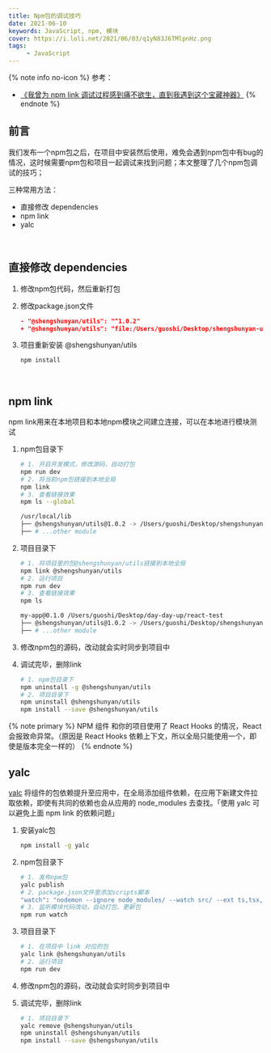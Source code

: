 ```yaml
---
title: Npm包的调试技巧
date: 2021-06-10
keywords: JavaScript, npm, 模块
cover: https://i.loli.net/2021/06/03/q1yN83J6TMlpnHz.png
tags:
     - JavaScript
---
```



{% note info no-icon %}
参考：
 - [《我曾为 npm link 调试过程感到痛不欲生，直到我遇到这个宝藏神器》](https://mp.weixin.qq.com/s/jLAARAXo5sFGp0KagGMxQg)
{% endnote %}

## 前言

我们发布一个npm包之后，在项目中安装然后使用，难免会遇到npm包中有bug的情况，这时候需要npm包和项目一起调试来找到问题；本文整理了几个npm包调试的技巧；

三种常用方法：
 - 直接修改 dependencies
 - npm link
 - yalc

<br/>


## 直接修改 dependencies

1. 修改npm包代码，然后重新打包

2. 修改package.json文件

    ```json
    - "@shengshunyan/utils": "^1.0.2"
    + "@shengshunyan/utils": "file:/Users/guoshi/Desktop/shengshunyan-utils"
    ```

3. 项目重新安装 @shengshunyan/utils

    ```bash
    npm install
    ```

<br/>


## npm link

npm link用来在本地项目和本地npm模块之间建立连接，可以在本地进行模块测试

1. npm包目录下

    ```bash
    # 1. 开启开发模式，修改源码，自动打包
    npm run dev
    # 2. 将当前npm包链接到本地全局
    npm link
    # 3. 查看链接效果
    npm ls --global

    /usr/local/lib
    ├── @shengshunyan/utils@1.0.2 -> /Users/guoshi/Desktop/shengshunyan-utils
    ├── # ...other module
    ```

2. 项目目录下

    ```bash
    # 1. 将项目里的包@shengshunyan/utils链接到本地全局
    npm link @shengshunyan/utils
    # 2. 运行项目
    npm run dev
    # 3. 查看链接效果
    npm ls

    my-app@0.1.0 /Users/guoshi/Desktop/day-day-up/react-test
    ├── @shengshunyan/utils@1.0.2 -> /Users/guoshi/Desktop/shengshunyan-utils
    ├── # ...other module
    ```

3. 修改npm包的源码，改动就会实时同步到项目中

4. 调试完毕，删除link

    ```bash
    # 1. npm包目录下
    npm uninstall -g @shengshunyan/utils 
    # 2. 项目目录下
    npm uninstall @shengshunyan/utils 
    npm install --save @shengshunyan/utils 
    ```

{% note primary %}
NPM 组件 和你的项目使用了 React Hooks 的情况，React 会报致命异常。（原因是 React Hooks 依赖上下文，所以全局只能使用一个，即使是版本完全一样的）
{% endnote %}

## yalc

[yalc](https://github.com/wclr/yalc) 将组件的包依赖提升至应用中，在全局添加组件依赖，在应用下新建文件拉取依赖，即使有共同的依赖也会从应用的 node_modules 去查找。「使用 yalc 可以避免上面 npm link 的依赖问题」

1. 安装yalc包

    ```bash
    npm install -g yalc
    ```

2. npm包目录下

    ```bash
    # 1. 发布npm包
    yalc publish
    # 2. package.json文件里添加scripts脚本 
    "watch": "nodemon --ignore node_modules/ --watch src/ --ext ts,tsx,scss -x 'rollup -c && yalc push'",
    # 3. 监听模块代码改动，自动打包、更新包
    npm run watch
    ```

3. 项目目录下

    ```bash
    # 1. 在项目中 link 对应的包
    yalc link @shengshunyan/utils  
    # 2. 运行项目
    npm run dev
    ```

4. 修改npm包的源码，改动就会实时同步到项目中

5. 调试完毕，删除link

    ```bash
    # 1. 项目目录下
    yalc remove @shengshunyan/utils
    npm uninstall @shengshunyan/utils 
    npm install --save @shengshunyan/utils 
    ```